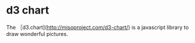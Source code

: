
# d3 chart

The ［d3.chart](http://misoproject.com/d3-chart/) is a javascript library to draw wonderful pictures.
